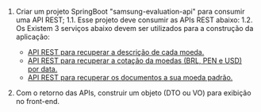 1. Criar um projeto SpringBoot "samsung-evaluation-api" para consumir uma API REST;
   1.1. Esse projeto deve consumir as APIs REST abaixo:
   1.2. Os Existem 3 serviços abaixo devem ser utilizados para a construção da aplicação:
    - [API REST para recuperar a descrição de cada moeda.](https://sdshealthcheck.cellologistics.com.br/sds-devs-evaluation/evaluation/currency)
    - [API REST para recuperar a cotação da moedas (BRL, PEN e USD) por data.](https://sdshealthcheck.cellologistics.com.br/sds-devs-evaluation/evaluation/quotation)
    - [API REST para recuperar os documentos a sua moeda padrão.](https://sdshealthcheck.cellologistics.com.br/sds-devs-evaluation/evaluation/docs)

2. Com o retorno das APIs, construir um objeto (DTO ou VO) para exibição no front-end.
